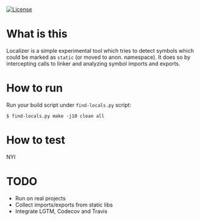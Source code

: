 [![License](http://img.shields.io/:license-MIT-blue.svg)](https://github.com/yugr/Localizer/blob/master/LICENSE.txt)

# What is this

Localizer is a simple experimental tool
which tries to detect symbols which could be marked as `static`
(or moved to anon. namespace).
It does so by intercepting calls to linker and
analyzing symbol imports and exports.

# How to run

Run your build script under `find-locals.py` script:
```
$ find-locals.py make -j10 clean all
```

# How to test

NYI

# TODO

* Run on real projects
* Collect imports/exports from static libs
* Integrate LGTM, Codecov and Travis
